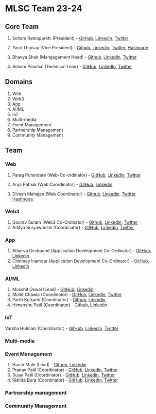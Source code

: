 # MLSC Team 23-24

## Core Team

1. Soham Ratnaparkhi (President) - [GitHub](https://github.com/SohamRatnaparkhi), [Linkedin](https://www.linkedin.com/in/soham-ratnaparkhi-3a3775ab/), [Twitter](https://twitter.com/SohamR_7113)
   
2. Yash Thipsay (Vice President) - [Github](https://github.com/yashthipsay/), [Linkedin](www.linkedin.com/in/yash-thipsay-7a67a0233), [Twitter](https://twitter.com/y17187), [Hashnode](https://yblogs.hashnode.dev/)

3. Bhavya Shah (Mangagement Head) - [Github](https://github.com/BhavyaBh289/), [Linkedin](https://www.linkedin.com/in/bhavya-shah-9401a7233/), [Twitter](https://twitter.com/BhavyaBh289)

4. Soham Panchal (Technical Lead) - [GitHub](https://github.com/Soham1803), [LinkedIn](https://www.linkedin.com/in/soham-panchal-800968225), [Twitter](https://twitter.com/Soham_desu)
## Domains

1. Web
2. Web3
3. App
4. AI/ML
5. IoT
6. Multi-media
7. Event Management
8. Partnership Management
9. Community Management

## Team

### Web
1. Parag Purandare (Web-Co-ordinator) - [GitHub](https://github.com/paragpurandare), [Linkedin](https://www.linkedin.com/in/parag-purandare-9ba399235/), [Twitter](https://twitter.com/purandare_parag)

2. Arya Pathak (Web Coordinator) - [GitHub](https://github.com/arya2004), [Linkedin](https://www.linkedin.com/in/arya-pathak-a53a58256/)
3. Divesh Mahajan (Web Coordinator) - [Github](https://github.com/Diveshmahajan4), [Linkedin](https://www.linkedin.com/in/divesh-mahajan-43a585216/), [Twitter](https://twitter.com/diveshtwt), [Hashnode](https://blog.diveshmahajan.tech/).

### Web3
1. Gourav Suram (Web3 Co-Ordinator) - [Github](https://github.com/heapbytes), [Linkedin](https://linkedin.com/in/gouravsuram/), [Twitter](https://twitter.com/heapbytes)
2. Aditya Suryawanshi (Coordinator) - [GitHub](https://github.com/Adidem23), [Linkedin](https://www.linkedin.com/in/aditya-suryawanshi-945145235/), [Twitter](https://twitter.com/SURYAWANSHIADI3)

### App
1. Atharva Deshpand (Application Development Co-Ordinator) - [GitHub](https://github.com/aadeshp1), [Linkedin](https://www.linkedin.com/in/aad19/)
2. Chinmay Inamdar (Application Development Co-Ordinator) - [GitHub](https://github.com/ChinmayInamdar), [Linkedin](www.linkedin.com/in/chinmayinamdar)

### AI/ML
1. Mokshit Oswal (Lead) - [GitHub](https://github.com/moky1477), [Linkedin](https://www.linkedin.com/in/mokshit-oswal-479b78227/)
2. Mohit Chawla (Coordinator) - [GitHub](https://github.com/Mohit1345), [Linkedin](https://www.linkedin.com/in/mohit-chawla13), [Twitter](https://twitter.com/chawlamohit1313)
3. Parth Kulkarni (Coordinator) - [Github](https://github.com/parthkulkarni04), [Linkedin](https://www.linkedin.com/in/parth-kulkarni-065802271/) 
4. Himanshu Patil (Coordinator) - [Github](https://github.com/HimanshuPPatil), [Linkedin](https://www.linkedin.com/in/himanshu-patil-5a9746271/)


### IoT
Varsha Hulmani (Coordinator) - [GitHub](https://github.com/varshahulmani), [Linkedin](https://www.linkedin.com/in/varsha-hulmani-a29061233/), [Twitter](https://twitter.com/VarshaHulmani?t=A3DSs5aRmv5w8kzq_zCNew&s=09)
### Multi-media

### Event Management
1. Harsh Mule (Lead) - [Github](https://github.com/harshmule17), [Linkedin](https://www.linkedin.com/in/harsh-mule-63a940229/)
2. Pranav Patil (Coordinator) - [GitHub](https://github.com/Pannu0), [Linkedin](https://www.linkedin.com/in/pranav-patil-04b945271/), [Twitter](https://twitter.com/PRANAVPATI10955)
3. Sujay Patil (Coordinator) - [GitHub](https://github.com/sujaypatil15), [Linkedin](https://www.linkedin.com/in/sujay-patil-a2a0b4232/), [Twitter](https://twitter.com/sujay_1522)
4. Rishita Bura (Coordinator) - [GitHub](https://github.com/rishitabura), [Linkedin](https://www.linkedin.com/in/rishita-bura-1a53b9229/), [Twitter](https://twitter.com/rishitabura)


### Partnership management

### Community Management

